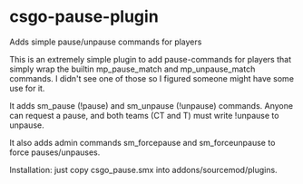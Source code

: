 # csgo-pause-plugin
Adds simple pause/unpause commands for players


This is an extremely simple plugin to add pause-commands for players that simply wrap the builtin mp_pause_match and mp_unpause_match commands. I didn't see one of those so I figured someone might have some use for it.

It adds sm_pause (!pause) and sm_unpause (!unpause) commands. Anyone can request a pause, and both teams (CT and T) must write !unpause to unpause.

It also adds admin commands sm_forcepause and sm_forceunpause to force pauses/unpauses.

Installation: just copy csgo_pause.smx into addons/sourcemod/plugins.
